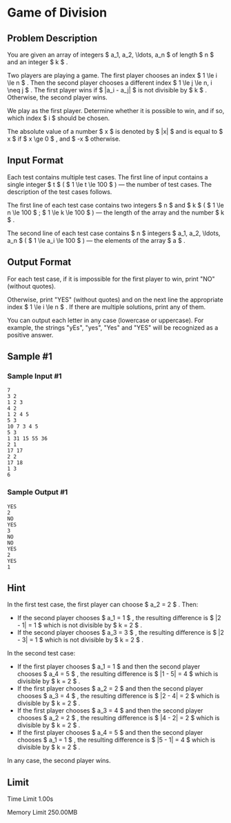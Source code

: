 # Game of Division

## Problem Description

You are given an array of integers $ a_1, a_2, \ldots, a_n $ of length $ n $ and an integer $ k $ .

Two players are playing a game. The first player chooses an index $ 1 \le i \le n $ . Then the second player chooses a different index $ 1 \le j \le n, i \neq j $ . The first player wins if $ |a_i - a_j| $ is not divisible by $ k $ . Otherwise, the second player wins.

We play as the first player. Determine whether it is possible to win, and if so, which index $ i $ should be chosen.

The absolute value of a number $ x $ is denoted by $ |x| $ and is equal to $ x $ if $ x \ge 0 $ , and $ -x $ otherwise.

## Input Format

Each test contains multiple test cases. The first line of input contains a single integer $ t $ ( $ 1 \le t \le 100 $ ) — the number of test cases. The description of the test cases follows.

The first line of each test case contains two integers $ n $ and $ k $ ( $ 1 \le n \le 100 $ ; $ 1 \le k \le 100 $ ) — the length of the array and the number $ k $ .

The second line of each test case contains $ n $ integers $ a_1, a_2, \ldots, a_n $ ( $ 1 \le a_i \le 100 $ ) — the elements of the array $ a $ .

## Output Format

For each test case, if it is impossible for the first player to win, print "NO" (without quotes).

Otherwise, print "YES" (without quotes) and on the next line the appropriate index $ 1 \le i \le n $ . If there are multiple solutions, print any of them.

You can output each letter in any case (lowercase or uppercase). For example, the strings "yEs", "yes", "Yes" and "YES" will be recognized as a positive answer.

## Sample #1

### Sample Input #1

```
7
3 2
1 2 3
4 2
1 2 4 5
5 3
10 7 3 4 5
5 3
1 31 15 55 36
2 1
17 17
2 2
17 18
1 3
6
```

### Sample Output #1

```
YES
2
NO
YES
3
NO
NO
YES
2
YES
1
```

## Hint

In the first test case, the first player can choose $ a_2 = 2 $ . Then:

- If the second player chooses $ a_1 = 1 $ , the resulting difference is $ |2 - 1| = 1 $ which is not divisible by $ k = 2 $ .
- If the second player chooses $ a_3 = 3 $ , the resulting difference is $ |2 - 3| = 1 $ which is not divisible by $ k = 2 $ .

In the second test case:

- If the first player chooses $ a_1 = 1 $ and then the second player chooses $ a_4 = 5 $ , the resulting difference is $ |1 - 5| = 4 $ which is divisible by $ k = 2 $ .
- If the first player chooses $ a_2 = 2 $ and then the second player chooses $ a_3 = 4 $ , the resulting difference is $ |2 - 4| = 2 $ which is divisible by $ k = 2 $ .
- If the first player chooses $ a_3 = 4 $ and then the second player chooses $ a_2 = 2 $ , the resulting difference is $ |4 - 2| = 2 $ which is divisible by $ k = 2 $ .
- If the first player chooses $ a_4 = 5 $ and then the second player chooses $ a_1 = 1 $ , the resulting difference is $ |5 - 1| = 4 $ which is divisible by $ k = 2 $ .

 In any case, the second player wins.

## Limit



Time Limit
1.00s

Memory Limit
250.00MB